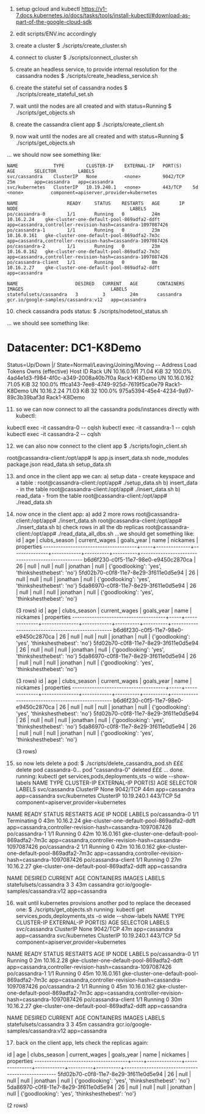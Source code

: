 1. setup gcloud and kubectl
https://v1-7.docs.kubernetes.io/docs/tasks/tools/install-kubectl/#download-as-part-of-the-google-cloud-sdk

2. edit scripts/ENV.inc accordingly

3. create a cluster
$ ./scripts/create_cluster.sh

4. connect to cluster
$ ./scripts/connect_cluster.sh

5. create an headless service, to provide internal resolution for the cassandra nodes
$ ./scripts/create_headless_service.sh

6. create the stateful set of cassandra nodes
$ ./scripts/create_stateful_set.sh

7. wait until the nodes are all created and with status=Running
$ ./scripts/get_objects.sh

8. create the cassandra client app
$ ./scripts/create_client.sh

9. now wait until the nodes are all created and with status=Running
$ ./scripts/get_objects.sh

... we should now see something like:
```
NAME             TYPE        CLUSTER-IP    EXTERNAL-IP   PORT(S)    AGE       SELECTOR        LABELS
svc/cassandra    ClusterIP   None          <none>        9042/TCP   25m       app=cassandra   app=cassandra
svc/kubernetes   ClusterIP   10.19.240.1   <none>        443/TCP    5d        <none>          component=apiserver,provider=kubernetes

NAME                  READY     STATUS    RESTARTS   AGE       IP            NODE                                         LABELS
po/cassandra-0        1/1       Running   0          24m       10.16.2.24    gke-cluster-one-default-pool-869adfa2-ddft   app=cassandra,controller-revision-hash=cassandra-1097087426
po/cassandra-1        1/1       Running   0          23m       10.16.0.161   gke-cluster-one-default-pool-869adfa2-7m3c   app=cassandra,controller-revision-hash=cassandra-1097087426
po/cassandra-2        1/1       Running   0          23m       10.16.0.162   gke-cluster-one-default-pool-869adfa2-7m3c   app=cassandra,controller-revision-hash=cassandra-1097087426
po/cassandra-client   1/1       Running   0          8m        10.16.2.27    gke-cluster-one-default-pool-869adfa2-ddft   app=cassandra

NAME                     DESIRED   CURRENT   AGE       CONTAINERS   IMAGES                                LABELS
statefulsets/cassandra   3         3         24m       cassandra    gcr.io/google-samples/cassandra:v12   app=cassandra
```
10. check cassandra pods status:
$ ./scripts/nodetool_status.sh

... we should see something like:

Datacenter: DC1-K8Demo
======================
Status=Up/Down
|/ State=Normal/Leaving/Joining/Moving
--  Address      Load       Tokens       Owns (effective)  Host ID                               Rack
UN  10.16.0.161  71.04 KiB  32           100.0%            4ad4e1d3-f984-4f0c-a349-2008a40b7f0a  Rack1-K8Demo
UN  10.16.0.162  71.05 KiB  32           100.0%            fffca143-7ee8-4749-925d-7619f5ca0e79  Rack1-K8Demo
UN  10.16.2.24   71.03 KiB  32           100.0%            975a5394-45e4-4234-9a97-89c3b39baf3d  Rack1-K8Demo

11. so we can now connect to all the cassandra pods/instances directly with kubectl:

kubectl exec -it cassandra-0 -- cqlsh
kubectl exec -it cassandra-1 -- cqlsh
kubectl exec -it cassandra-2 -- cqlsh

12. we can also now connect to the client app
$ ./scripts/login_client.sh

root@cassandra-client:/opt/app# ls
app.js  insert_data.sh  node_modules  package.json  read_data.sh  setup_data.sh

13. and once in the client app we can:
	a) setup data - create keyspace and a table :
		root@cassandra-client:/opt/app# ./setup_data.sh
	b) insert_data - in the table
		root@cassandra-client:/opt/app# ./insert_data.sh
	b) read_data - from the table
		root@cassandra-client:/opt/app# ./read_data.sh

14. now once in the client app:
	a) add 2 more rows
	root@cassandra-client:/opt/app# ./insert_data.sh
	root@cassandra-client:/opt/app# ./insert_data.sh
	b) check rows in all the db replicas
	root@cassandra-client:/opt/app# ./read_data_all_dbs.sh
	...we should get something like:
		 id                                   | age | clubs_season | current_wages | goals_year | name     | nickames | properties
	--------------------------------------+-----+--------------+---------------+------------+----------+----------+--------------------------------------------------
	 b6d6f230-c0f5-11e7-98e0-e9450c2870ca |  26 |         null |          null |       null | jonathan |     null | {'goodlooking': 'yes', 'thinkshesthebest': 'no'}
	 5fd02b70-c0f8-11e7-8e29-3f611e0d5e94 |  26 |         null |          null |       null | jonathan |     null | {'goodlooking': 'yes', 'thinkshesthebest': 'no'}
	 5da86970-c0f8-11e7-8e29-3f611e0d5e94 |  26 |         null |          null |       null | jonathan |     null | {'goodlooking': 'yes', 'thinkshesthebest': 'no'}

	(3 rows)
	 id                                   | age | clubs_season | current_wages | goals_year | name     | nickames | properties
	--------------------------------------+-----+--------------+---------------+------------+----------+----------+--------------------------------------------------
	 b6d6f230-c0f5-11e7-98e0-e9450c2870ca |  26 |         null |          null |       null | jonathan |     null | {'goodlooking': 'yes', 'thinkshesthebest': 'no'}
	 5fd02b70-c0f8-11e7-8e29-3f611e0d5e94 |  26 |         null |          null |       null | jonathan |     null | {'goodlooking': 'yes', 'thinkshesthebest': 'no'}
	 5da86970-c0f8-11e7-8e29-3f611e0d5e94 |  26 |         null |          null |       null | jonathan |     null | {'goodlooking': 'yes', 'thinkshesthebest': 'no'}

	(3 rows)
	 id                                   | age | clubs_season | current_wages | goals_year | name     | nickames | properties
	--------------------------------------+-----+--------------+---------------+------------+----------+----------+--------------------------------------------------
	 b6d6f230-c0f5-11e7-98e0-e9450c2870ca |  26 |         null |          null |       null | jonathan |     null | {'goodlooking': 'yes', 'thinkshesthebest': 'no'}
	 5fd02b70-c0f8-11e7-8e29-3f611e0d5e94 |  26 |         null |          null |       null | jonathan |     null | {'goodlooking': 'yes', 'thinkshesthebest': 'no'}
	 5da86970-c0f8-11e7-8e29-3f611e0d5e94 |  26 |         null |          null |       null | jonathan |     null | {'goodlooking': 'yes', 'thinkshesthebest': 'no'}

	(3 rows)

15. so now lets delete a pod: 
$ ./scripts/delete_cassandra_pod.sh 
£££ delete pod cassandra-0...
pod "cassandra-0" deleted
£££ ... done.
running: kubectl get services,pods,deployments,sts -o wide --show-labels
NAME             TYPE        CLUSTER-IP    EXTERNAL-IP   PORT(S)    AGE       SELECTOR        LABELS
svc/cassandra    ClusterIP   None          <none>        9042/TCP   44m       app=cassandra   app=cassandra
svc/kubernetes   ClusterIP   10.19.240.1   <none>        443/TCP    5d        <none>          component=apiserver,provider=kubernetes

NAME                  READY     STATUS        RESTARTS   AGE       IP            NODE                                         LABELS
po/cassandra-0        1/1       Terminating   0          43m       10.16.2.24    gke-cluster-one-default-pool-869adfa2-ddft   app=cassandra,controller-revision-hash=cassandra-1097087426
po/cassandra-1        1/1       Running       0          42m       10.16.0.161   gke-cluster-one-default-pool-869adfa2-7m3c   app=cassandra,controller-revision-hash=cassandra-1097087426
po/cassandra-2        1/1       Running       0          42m       10.16.0.162   gke-cluster-one-default-pool-869adfa2-7m3c   app=cassandra,controller-revision-hash=cassandra-1097087426
po/cassandra-client   1/1       Running       0          27m       10.16.2.27    gke-cluster-one-default-pool-869adfa2-ddft   app=cassandra

NAME                     DESIRED   CURRENT   AGE       CONTAINERS   IMAGES                                LABELS
statefulsets/cassandra   3         3         43m       cassandra    gcr.io/google-samples/cassandra:v12   app=cassandra

16. wait until kubernetes provisions another pod to replace the deceased one:
$ ./scripts/get_objects.sh 
running: kubectl get services,pods,deployments,sts -o wide --show-labels
NAME             TYPE        CLUSTER-IP    EXTERNAL-IP   PORT(S)    AGE       SELECTOR        LABELS
svc/cassandra    ClusterIP   None          <none>        9042/TCP   47m       app=cassandra   app=cassandra
svc/kubernetes   ClusterIP   10.19.240.1   <none>        443/TCP    5d        <none>          component=apiserver,provider=kubernetes

NAME                  READY     STATUS    RESTARTS   AGE       IP            NODE                                         LABELS
po/cassandra-0        1/1       Running   0          2m        10.16.2.28    gke-cluster-one-default-pool-869adfa2-ddft   app=cassandra,controller-revision-hash=cassandra-1097087426
po/cassandra-1        1/1       Running   0          45m       10.16.0.161   gke-cluster-one-default-pool-869adfa2-7m3c   app=cassandra,controller-revision-hash=cassandra-1097087426
po/cassandra-2        1/1       Running   0          45m       10.16.0.162   gke-cluster-one-default-pool-869adfa2-7m3c   app=cassandra,controller-revision-hash=cassandra-1097087426
po/cassandra-client   1/1       Running   0          30m       10.16.2.27    gke-cluster-one-default-pool-869adfa2-ddft   app=cassandra

NAME                     DESIRED   CURRENT   AGE       CONTAINERS   IMAGES                                LABELS
statefulsets/cassandra   3         3         45m       cassandra    gcr.io/google-samples/cassandra:v12   app=cassandra

17. back on the client app, lets check the replicas again:

 id                                   | age | clubs_season | current_wages | goals_year | name     | nickames | properties
--------------------------------------+-----+--------------+---------------+------------+----------+----------+--------------------------------------------------
 5fd02b70-c0f8-11e7-8e29-3f611e0d5e94 |  26 |         null |          null |       null | jonathan |     null | {'goodlooking': 'yes', 'thinkshesthebest': 'no'}
 5da86970-c0f8-11e7-8e29-3f611e0d5e94 |  26 |         null |          null |       null | jonathan |     null | {'goodlooking': 'yes', 'thinkshesthebest': 'no'}

(2 rows)










